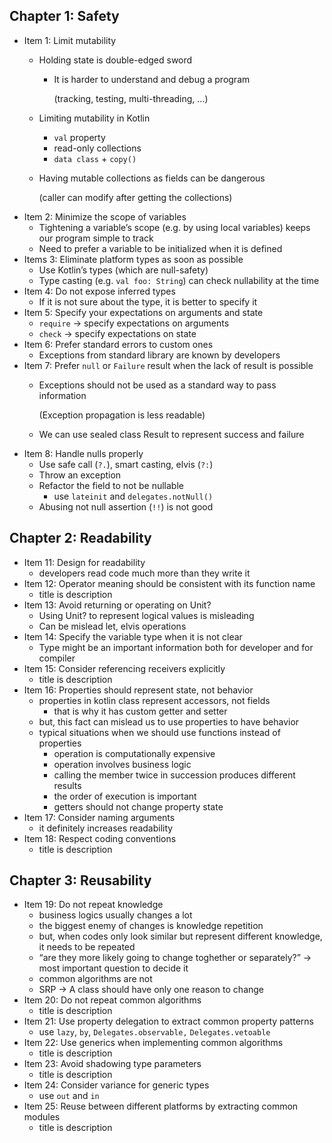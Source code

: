 ## Chapter 1: Safety

- Item 1: Limit mutability
    - Holding state is double-edged sword
        - It is harder to understand and debug a program
            
            (tracking, testing, multi-threading, …)
            
    - Limiting mutability in Kotlin
        - `val` property
        - read-only collections
        - `data class` + `copy()`
    - Having mutable collections as fields can be dangerous
        
        (caller can modify after getting the collections)
- Item 2: Minimize the scope of variables
    - Tightening a variable’s scope (e.g. by using local variables) keeps our program simple to track
    - Need to prefer a variable to be initialized when it is defined
- Items 3: Eliminate platform types as soon as possible
    - Use Kotlin’s types (which are null-safety)
    - Type casting (e.g. `val foo: String`) can check nullability at the time
- Item 4: Do not expose inferred types
    - If it is not sure about the type, it is better to specify it
- Item 5: Specify your expectations on arguments and state
    - `require` → specify expectations on arguments
    - `check` → specify expectations on state
- Item 6: Prefer standard errors to custom ones
    - Exceptions from standard library are known by developers
- Item 7: Prefer `null` or `Failure` result when the lack of result is possible
    - Exceptions should not be used as a standard way to pass information
        
        (Exception propagation is less readable)
        
    - We can use sealed class Result to represent success and failure
- Item 8: Handle nulls properly
    - Use safe call (`?.`), smart casting, elvis (`?:`)
    - Throw an exception
    - Refactor the field to not be nullable
        - use `lateinit` and `delegates.notNull()`
    - Abusing not null assertion (`!!`) is not good

## Chapter 2: Readability

- Item 11: Design for readability
    - developers read code much more than they write it
- Item 12: Operator meaning should be consistent with its function name
    - title is description
- Item 13: Avoid returning or operating on Unit?
    - Using Unit? to represent logical values is misleading
    - Can be mislead let, elvis operations
- Item 14: Specify the variable type when it is not clear
    - Type might be an important information both for developer and for compiler
- Item 15: Consider referencing receivers explicitly
    - title is description
- Item 16: Properties should represent state, not behavior
    - properties in kotlin class represent accessors, not fields
        - that is why it has custom getter and setter
    - but, this fact can mislead us to use properties to have behavior
    - typical situations when we should use functions instead of properties
        - operation is computationally expensive
        - operation involves business logic
        - calling the member twice in succession produces different results
        - the order of execution is important
        - getters should not change property state
- Item 17: Consider naming arguments
    - it definitely increases readability
- Item 18: Respect coding conventions
    - title is description

## Chapter 3: Reusability

- Item 19: Do not repeat knowledge
    - business logics usually changes a lot
    - the biggest enemy of changes is knowledge repetition
    - but, when codes only look similar but represent different knowledge, it needs to be repeated
    - “are they more likely going to change toghether or separately?” → most important question to decide it
    - common algorithms are not
    - SRP → A class should have only one reason to change
- Item 20: Do not repeat common algorithms
    - title is description
- Item 21: Use property delegation to extract common property patterns
    - use `lazy`, `by`, `Delegates.observable,` `Delegates.vetoable`
- Item 22: Use generics when implementing common algorithms
    - title is description
- Item 23: Avoid shadowing type parameters
    - title is description
- Item 24: Consider variance for generic types
    - use `out` and `in`
- Item 25: Reuse between different platforms by extracting common modules
    - title is description